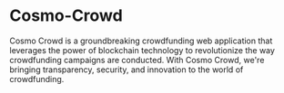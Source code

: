 # Cosmo-Crowd
Cosmo Crowd is a groundbreaking crowdfunding web application that leverages the power of blockchain technology to revolutionize the way crowdfunding campaigns are conducted. With Cosmo Crowd, we're bringing transparency, security, and innovation to the world of crowdfunding.
